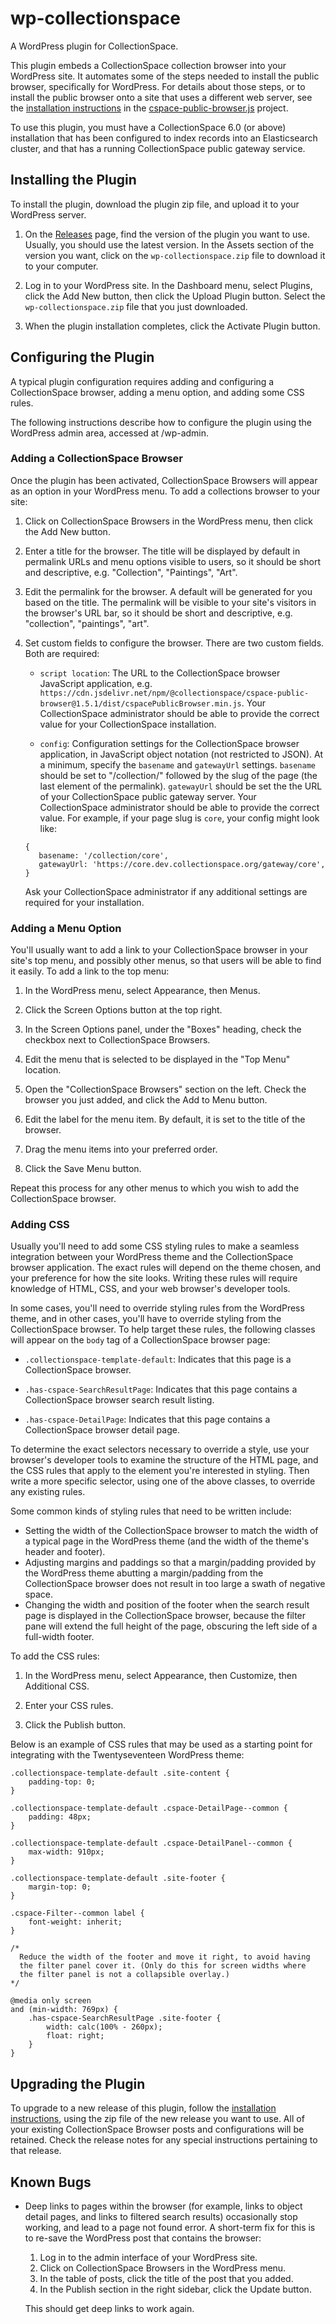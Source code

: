 # wp-collectionspace

A WordPress plugin for CollectionSpace.

This plugin embeds a CollectionSpace collection browser into your WordPress site. It automates some of the steps needed to install the public browser, specifically for WordPress. For details about those steps, or to install the public browser onto a site that uses a different web server, see the [installation instructions](https://github.com/collectionspace/cspace-public-browser.js/blob/master/docs/installing.md) in the [cspace-public-browser.js](https://github.com/collectionspace/cspace-public-browser.js) project.

To use this plugin, you must have a CollectionSpace 6.0 (or above) installation that has been configured to index records into an Elasticsearch cluster, and that has a running CollectionSpace public gateway service.

## Installing the Plugin

To install the plugin, download the plugin zip file, and upload it to your WordPress server.

1. On the [Releases](https://github.com/collectionspace/wp-collectionspace/releases) page, find the version of the plugin you want to use. Usually, you should use the latest version. In the Assets section of the version you want, click on the `wp-collectionspace.zip` file to download it to your computer.

1. Log in to your WordPress site. In the Dashboard menu, select Plugins, click the Add New button, then click the Upload Plugin button. Select the `wp-collectionspace.zip` file that you just downloaded.

1. When the plugin installation completes, click the Activate Plugin button.

## Configuring the Plugin

A typical plugin configuration requires adding and configuring a CollectionSpace browser, adding a menu option, and adding some CSS rules.

The following instructions describe how to configure the plugin using the WordPress admin area, accessed at /wp-admin.

### Adding a CollectionSpace Browser

Once the plugin has been activated, CollectionSpace Browsers will appear as an option in your WordPress menu. To add a collections browser to your site:

1. Click on CollectionSpace Browsers in the WordPress menu, then click the Add New button.

1. Enter a title for the browser. The title will be displayed by default in permalink URLs and menu options visible to users, so it should be short and descriptive, e.g. "Collection", "Paintings", "Art".

1. Edit the permalink for the browser. A default will be generated for you based on the title. The permalink will be visible to your site's visitors in the browser's URL bar, so it should be short and descriptive, e.g. "collection", "paintings", "art".

1. Set custom fields to configure the browser. There are two custom fields. Both are required:
   - `script location`: The URL to the CollectionSpace browser JavaScript application, e.g. `https://cdn.jsdelivr.net/npm/@collectionspace/cspace-public-browser@1.5.1/dist/cspacePublicBrowser.min.js`. Your CollectionSpace administrator should be able to provide the correct value for your CollectionSpace installation.

   - `config`: Configuration settings for the CollectionSpace browser application, in JavaScript object notation (not restricted to JSON). At a minimum, specify the `basename` and `gatewayUrl` settings. `basename` should be set to "/collection/" followed by the slug of the page (the last element of the permalink). `gatewayUrl` should be set the the URL of your CollectionSpace public gateway server. Your CollectionSpace administrator should be able to provide the correct value. For example, if your page slug is `core`, your config might look like:
   ```
   {
      basename: '/collection/core',
      gatewayUrl: 'https://core.dev.collectionspace.org/gateway/core',
   }
   ```
   Ask your CollectionSpace administrator if any additional settings are required for your installation.

### Adding a Menu Option

You'll usually want to add a link to your CollectionSpace browser in your site's top menu, and possibly other menus, so that users will be able to find it easily. To add a link to the top menu:

1. In the WordPress menu, select Appearance, then Menus.

1. Click the Screen Options button at the top right.

1. In the Screen Options panel, under the "Boxes" heading, check the checkbox next to CollectionSpace Browsers.

1. Edit the menu that is selected to be displayed in the "Top Menu" location.

1. Open the "CollectionSpace Browsers" section on the left. Check the browser you just added, and click the Add to Menu button.

1. Edit the label for the menu item. By default, it is set to the title of the browser.

1. Drag the menu items into your preferred order.

1. Click the Save Menu button.

Repeat this process for any other menus to which you wish to add the CollectionSpace browser.

### Adding CSS

Usually you'll need to add some CSS styling rules to make a seamless integration between your WordPress theme and the CollectionSpace browser application. The exact rules will depend on the theme chosen, and your preference for how the site looks. Writing these rules will require knowledge of HTML, CSS, and your web browser's developer tools.

In some cases, you'll need to override styling rules from the WordPress theme, and in other cases, you'll have to override styling from the CollectionSpace browser. To help target these rules, the following classes will appear on the `body` tag of a CollectionSpace browser page:

- `.collectionspace-template-default`: Indicates that this page is a CollectionSpace browser.

- `.has-cspace-SearchResultPage`: Indicates that this page contains a CollectionSpace browser search result listing.

- `.has-cspace-DetailPage`: Indicates that this page contains a CollectionSpace browser detail page.

To determine the exact selectors necessary to override a style, use your browser's developer tools to examine the structure of the HTML page, and the CSS rules that apply to the element you're interested in styling. Then write a more specific selector, using one of the above classes, to override any existing rules.

Some common kinds of styling rules that need to be written include:

- Setting the width of the CollectionSpace browser to match the width of a typical page in the WordPress theme (and the width of the theme's header and footer).
- Adjusting margins and paddings so that a margin/padding provided by the WordPress theme abutting a margin/padding from the CollectionSpace browser does not result in too large a swath of negative space.
- Changing the width and position of the footer when the search result page is displayed in the CollectionSpace browser, because the filter pane will extend the full height of the page, obscuring the left side of a full-width footer.

To add the CSS rules:

1. In the WordPress menu, select Appearance, then Customize, then Additional CSS.

1. Enter your CSS rules.

1. Click the Publish button.

Below is an example of CSS rules that may be used as a starting point for integrating with the Twentyseventeen WordPress theme:

```
.collectionspace-template-default .site-content {
	padding-top: 0;
}

.collectionspace-template-default .cspace-DetailPage--common {
	padding: 48px;
}

.collectionspace-template-default .cspace-DetailPanel--common {
	max-width: 910px;
}

.collectionspace-template-default .site-footer {
	margin-top: 0;
}

.cspace-Filter--common label {
	font-weight: inherit;
}

/*
  Reduce the width of the footer and move it right, to avoid having
  the filter panel cover it. (Only do this for screen widths where
  the filter panel is not a collapsible overlay.)
*/

@media only screen
and (min-width: 769px) {
	.has-cspace-SearchResultPage .site-footer {
		width: calc(100% - 260px);
		float: right;
	}
}
```

## Upgrading the Plugin

To upgrade to a new release of this plugin, follow the [installation instructions](#installing-the-plugin), using the zip file of the new release you want to use. All of your existing CollectionSpace Browser posts and configurations will be retained. Check the release notes for any special instructions pertaining to that release.

## Known Bugs

- Deep links to pages within the browser (for example, links to object detail pages, and links to filtered search results) occasionally stop working, and lead to a page not found error. A short-term fix for this is to re-save the WordPress post that contains the browser:

  1. Log in to the admin interface of your WordPress site.
  1. Click on CollectionSpace Browsers in the WordPress menu.
  1. In the table of posts, click the title of the post that you added.
  1. In the Publish section in the right sidebar, click the Update button.

  This should get deep links to work again.
